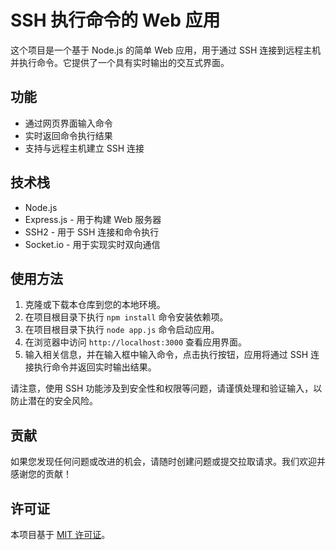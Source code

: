 # SSH 执行命令的 Web 应用

这个项目是一个基于 Node.js 的简单 Web 应用，用于通过 SSH 连接到远程主机并执行命令。它提供了一个具有实时输出的交互式界面。

## 功能

- 通过网页界面输入命令
- 实时返回命令执行结果
- 支持与远程主机建立 SSH 连接

## 技术栈

- Node.js
- Express.js - 用于构建 Web 服务器
- SSH2 - 用于 SSH 连接和命令执行
- Socket.io - 用于实现实时双向通信

## 使用方法

1. 克隆或下载本仓库到您的本地环境。
2. 在项目根目录下执行 `npm install` 命令安装依赖项。
3. 在项目根目录下执行 `node app.js` 命令启动应用。
4. 在浏览器中访问 `http://localhost:3000` 查看应用界面。
5. 输入相关信息，并在输入框中输入命令，点击执行按钮，应用将通过 SSH 连接执行命令并返回实时输出结果。

请注意，使用 SSH 功能涉及到安全性和权限等问题，请谨慎处理和验证输入，以防止潜在的安全风险。

## 贡献

如果您发现任何问题或改进的机会，请随时创建问题或提交拉取请求。我们欢迎并感谢您的贡献！

## 许可证

本项目基于 [MIT 许可证](LICENSE)。
